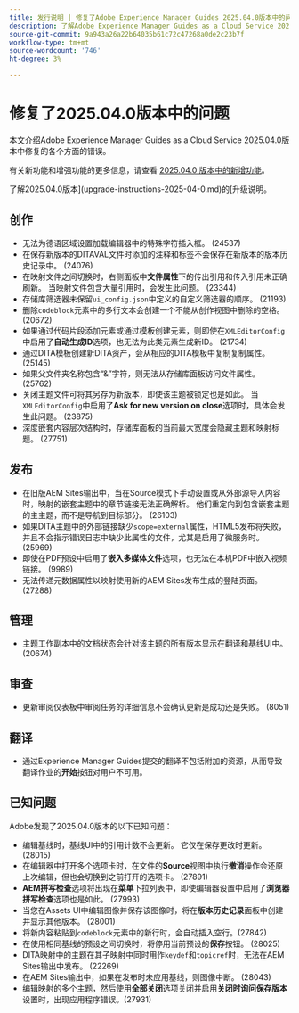 ```yaml
---
title: 发行说明 | 修复了Adobe Experience Manager Guides 2025.04.0版本中的问题
description: 了解Adobe Experience Manager Guides as a Cloud Service 2025.04.0版本中的错误修复。
source-git-commit: 9a943a26a22b64035b61c72c47268a0de2c23b7f
workflow-type: tm+mt
source-wordcount: '746'
ht-degree: 3%

---
```


# 修复了2025.04.0版本中的问题

本文介绍Adobe Experience Manager Guides as a Cloud Service 2025.04.0版本中修复的各个方面的错误。

有关新功能和增强功能的更多信息，请查看 [2025.04.0 版本中的新增功能](whats-new-2025-04-0.md)。

了解2025.04.0版本](upgrade-instructions-2025-04-0.md)的[升级说明。

## 创作

- 无法为德语区域设置加载编辑器中的特殊字符插入框。 (24537)
- 在保存新版本的DITAVAL文件时添加的注释和标签不会保存在新版本的版本历史记录中。 (24076)
- 在映射文件之间切换时，右侧面板中&#x200B;**文件属性**&#x200B;下的传出引用和传入引用未正确刷新。 当映射文件包含大量引用时，会发生此问题。 (23344)
- 存储库筛选器未保留`ui_config.json`中定义的自定义筛选器的顺序。 (21193)
- 删除`codeblock`元素中的多行文本会创建一个不能从创作视图中删除的空格。 (20672)
- 如果通过代码片段添加元素或通过模板创建元素，则即使在`XMLEditorConfig`中启用了&#x200B;**自动生成ID**&#x200B;选项，也无法为此类元素生成新ID。 (21734)
- 通过DITA模板创建新DITA资产，会从相应的DITA模板中复制复制属性。 (25145)
- 如果父文件夹名称包含“&amp;”字符，则无法从存储库面板访问文件属性。 (25762)
- 关闭主题文件可将其另存为新版本，即使该主题被锁定也是如此。 当`XMLEditorConfig`中启用了&#x200B;**Ask for new version on close**&#x200B;选项时，具体会发生此问题。 (23875)
- 深度嵌套内容层次结构时，存储库面板的当前最大宽度会隐藏主题和映射标题。 (27751)

## 发布

- 在旧版AEM Sites输出中，当在Source模式下手动设置或从外部源导入内容时，映射的嵌套主题中的章节链接无法正确解析。 他们重定向到包含嵌套主题的主主题，而不是导航到目标部分。 (26103)
- 如果DITA主题中的外部链接缺少`scope=external`属性，HTML5发布将失败，并且不会指示错误日志中缺少此属性的文件，尤其是启用了微服务时。 (25969)
- 即使在PDF预设中启用了&#x200B;**嵌入多媒体文件**&#x200B;选项，也无法在本机PDF中嵌入视频链接。 (9989)
- 无法传递元数据属性以映射使用新的AEM Sites发布生成的登陆页面。 (27288)

## 管理

- 主题工作副本中的文档状态会针对该主题的所有版本显示在翻译和基线UI中。 (20674)


## 审查

- 更新审阅仪表板中审阅任务的详细信息不会确认更新是成功还是失败。 (8051)

## 翻译

- 通过Experience Manager Guides提交的翻译不包括附加的资源，从而导致翻译作业的&#x200B;**开始**&#x200B;按钮对用户不可用。

## 已知问题

Adobe发现了2025.04.0版本的以下已知问题：

- 编辑基线时，基线UI中的引用计数不会更新。 它仅在保存更改时更新。 (28015)
- 在编辑器中打开多个选项卡时，在文件的&#x200B;**Source**&#x200B;视图中执行&#x200B;**撤消**&#x200B;操作会还原上次编辑，但也会切换到之前打开的选项卡。 (27891)
- **AEM拼写检查**&#x200B;选项将出现在&#x200B;**菜单**&#x200B;下拉列表中，即使编辑器设置中启用了&#x200B;**浏览器拼写检查**&#x200B;选项也是如此。 (27993)
- 当您在Assets UI中编辑图像并保存该图像时，将在&#x200B;**版本历史记录**&#x200B;面板中创建并显示其他版本。 (28001)
- 将新内容粘贴到`codeblock`元素中的新行时，会自动插入空行。(27842)
- 在使用相同基线的预设之间切换时，将停用当前预设的&#x200B;**保存**&#x200B;按钮。 (28025)
- DITA映射中的主题在其子映射中同时用作`keydef`和`topicref`时，无法在AEM Sites输出中发布。 (22269)
- 在AEM Sites输出中，如果在发布时未应用基线，则图像中断。 (28043)
- 编辑映射的多个主题，然后使用&#x200B;**全部关闭**&#x200B;选项关闭并启用&#x200B;**关闭时询问保存版本**&#x200B;设置时，出现应用程序错误。(27931)







